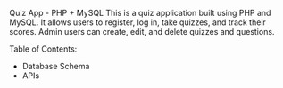 Quiz App - PHP + MySQL
This is a quiz application built using PHP and MySQL. It allows users to register, log in, take quizzes, and track their scores. Admin users can create, edit, and delete quizzes and questions.

Table of Contents:
- Database Schema
- APIs
